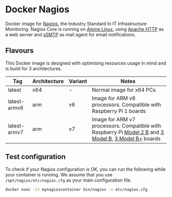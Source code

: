 # Docker Nagios

Docker image for [Nagios](https://www.nagios.org/), the Industry Standard In IT Infrastructure Monitoring. Nagios Core is running on [Alpine Linux](https://alpinelinux.org/), using [Apache HTTP](http://httpd.apache.org/) as a web server and [sSMTP](https://wiki.debian.org/sSMTP) as mail agent for email notifications.

## Flavours

This Docker image is designed with optimising resources usage in mind and is build for 3 architectures.

|Tag|Architecture|Variant|Notes|
|-|-|-|-|
|latest|x64|-|Normal image for x64 PCs|
|latest-armv6|arm|v6|Image for ARM v6 processors. Compatible with Raspberry Pi 1 boards|
|latest-armv7|arm|v7|Image for ARM v7 processors. Compatible with Raspberry Pi [Model 2 B](https://www.raspberrypi.org/products/raspberry-pi-2-model-b/) and [3 Model B](https://www.raspberrypi.org/products/raspberry-pi-3-model-b/), [3 Model B+](https://www.raspberrypi.org/products/raspberry-pi-3-model-b-plus/) boards|

## Test configuration

To check if your Nagios configuration is OK, you can run the following while your container is running. We assume that you use `/opt/nagios/etc/nagios.cfg` as your main configuration file.

```bash
docker exec -it mynagioscontainer bin/nagios -v etc/nagios.cfg
```
